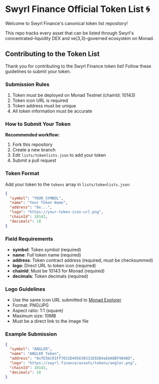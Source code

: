 # Swyrl Finance Official Token List 🌀

Welcome to Swyrl Finance's canonical token list repository!

This repo tracks every asset that can be listed through Swyrl's concentrated-liquidity DEX and ve(3,3)–governed ecosystem on Monad.


## Contributing to the Token List

Thank you for contributing to the Swyrl Finance token list! Follow these guidelines to submit your token.

### Submission Rules

1. Token must be deployed on Monad Testnet (chainId: 10143)
2. Token icon URL is required
3. Token address must be unique
4. All token information must be accurate

### How to Submit Your Token

**Recommended workflow:**

1. Fork this repository
2. Create a new branch
3. Edit `lists/tokenlists.json` to add your token
4. Submit a pull request

### Token Format

Add your token to the `tokens` array in `lists/tokenlists.json`:

```json
{
  "symbol": "YOUR_SYMBOL",
  "name": "Your Token Name",
  "address": "0x...",
  "logo": "https://your-token-icon-url.png",
  "chainId": 10143,
  "decimals": 18
}
```

### Field Requirements

- **symbol**: Token symbol (required)
- **name**: Full token name (required)
- **address**: Token contract address (required, must be checksummed)
- **logo**: Direct URL to token icon (required)
- **chainId**: Must be 10143 for Monad (required)
- **decimals**: Token decimals (required)

### Logo Guidelines

- Use the same icon URL submitted to [Monad Explorer](https://testnet.monadexplorer.com/listing?type=Token)
- Format: PNG/JPG
- Aspect ratio: 1:1 (square)
- Maximum size: 10MB
- Must be a direct link to the image file

### Example Submission

```json
{
  "symbol": "ANGLER",
  "name": "ANGLER Token",
  "address": "0xfE5bC01Ff7631D495630331E02B4aEAA0BF9840D",
  "logo": "https://swyrl.finance/assets/tokens/angler.png",
  "chainId": 10143,
  "decimals": 18
}
```
